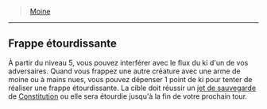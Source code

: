 ﻿---
!ClassFeatureItem
Id: monk_hd.md#frappe-étourdissante
ParentLink: monk_hd.md#moine
Name: Frappe étourdissante
ParentName: Moine
NameLevel: 2
Attributes: {}
---
> [Moine](hd_monk.md)

---

## Frappe étourdissante

À partir du niveau 5, vous pouvez interférer avec le flux du ki d'un de vos adversaires. Quand vous frappez une autre créature avec une arme de moine ou à mains nues, vous pouvez dépenser 1 point de ki pour tenter de réaliser une frappe étourdissante. La cible doit réussir un [jet de sauvegarde](hd_abilities_jets_de_sauvegarde.md) de [Constitution](hd_abilities_constitution.md) ou elle sera étourdie jusqu'à la fin de votre prochain tour.

